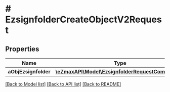 # # EzsignfolderCreateObjectV2Request

## Properties

Name | Type | Description | Notes
------------ | ------------- | ------------- | -------------
**aObjEzsignfolder** | [**\eZmaxAPI\Model\EzsignfolderRequestCompound[]**](EzsignfolderRequestCompound.md) |  |

[[Back to Model list]](../../README.md#models) [[Back to API list]](../../README.md#endpoints) [[Back to README]](../../README.md)
